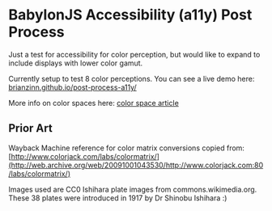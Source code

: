 # BabylonJS Accessibility (a11y) Post Process
Just a test for accessibility for color perception, but would like to expand to include displays with lower color gamut.

Currently setup to test 8 color perceptions.  You can see a live demo here:
[brianzinn.github.io/post-process-a11y/](https://brianzinn.github.io/post-process-a11y/)

More info on color spaces here:
[color space article](https://poynton.ca/PDFs/coloureq.pdf)

## Prior Art
Wayback Machine reference for color matrix conversions copied from: [http://www.colorjack.com/labs/colormatrix/](http://web.archive.org/web/20091001043530/http://www.colorjack.com:80/labs/colormatrix/)

Images used are CC0 Ishihara plate images from commons.wikimedia.org.
These 38 plates were introduced in 1917 by Dr Shinobu Ishihara :)
